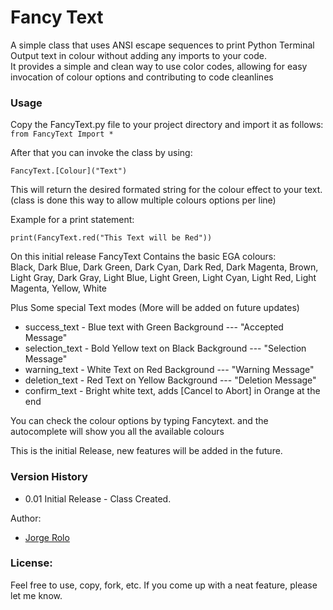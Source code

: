# Fancy Text
<p>A simple class that uses ANSI escape sequences to print Python Terminal Output text in colour without adding any imports to your code.<br>
It provides a simple and clean way to use color codes, allowing for easy invocation of colour options and contributing to code cleanlines<br>

### Usage

Copy the FancyText.py file to your project directory and import it as follows:<br>
`from FancyText Import *`

After that you can invoke the class by using:

`FancyText.[Colour]("Text")`

This will return the desired formated string for the colour effect to your text. 
(class is done this way to allow multiple colours options per line)

Example for a print statement:

`print(FancyText.red("This Text will be Red"))`

On this initial release FancyText Contains the basic EGA colours: <br>
Black, Dark Blue, Dark Green, Dark Cyan, Dark Red, Dark Magenta, Brown, Light Gray, Dark Gray, Light Blue, Light Green, Light Cyan, Light Red, Light Magenta, Yellow, White

Plus Some special Text modes (More will be added on future updates)

* success_text   - Blue text with Green Background        ---  "Accepted Message"
* selection_text - Bold Yellow text on Black Background   --- "Selection Message"
* warning_text   - White Text on Red Background           --- "Warning Message"
* deletion_text  - Red Text on Yellow Background          --- "Deletion Message"
* confirm_text   - Bright white text, adds [Cancel to Abort] in Orange at the end

You can check the colour options by typing Fancytext. and the autocomplete will show you all the available colours

This is the initial Release, new features will be added in the future.



### Version History

* 0.01 Initial Release - Class Created.


Author:
* [Jorge Rolo](https://github.com/JRoloS)











### License: 
Feel free to use, copy, fork, etc. If you come up with a neat feature, please let me know.

